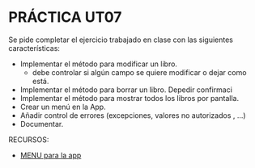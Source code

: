 # PRÁCTICA UT07

Se pide completar el ejercicio trabajado en clase con las siguientes características:

- Implementar el método para modificar un libro.
  - debe controlar si algún campo se quiere modificar o dejar como está.
- Implementar el método para borrar un libro. Depedir confirmaci
- Implementar el método para mostrar todos los libros por pantalla.
- Crear un menú en la App.
- Añadir control de errores (excepciones, valores no autorizados , ...)
- Documentar.

RECURSOS:
- [MENU para la app](_resources/menu.java)
